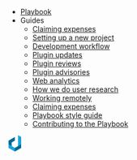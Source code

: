 <!-- _navbar.md -->

- [Playbook](/)
- Guides
  - [Claiming expenses](guides/claiming-expenses.md)
  - [Setting up a new project](guides/delivery/setting-up-a-new-project.md)
  - [Development workflow](guides/development-workflow.md)
  - [Plugin updates](guides/plugin-updates.md)
  - [Plugin reviews](guides/plugin-reviews.md)
  - [Plugin advisories](guides/plugin-advisories.md)
  - [Web analytics](guides/web-analytics.md)
  - [How we do user research](guides/how-we-do-user-research.md)
  - [Working remotely](guides/working-remotely.md)
  - [Claiming expenses](guides/claiming-expenses.md)
  - [Playbook style guide](guides/style-guide.md)
  - [Contributing to the Playbook](contributing.md)

<div class="logo">
  <img src="build/assets/img/dxw-marker.svg" height="32px">
</div>
